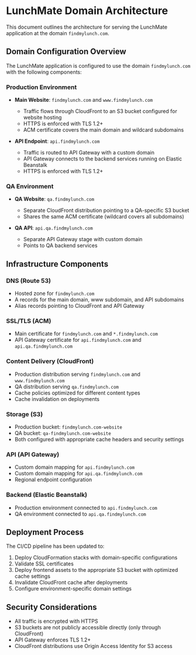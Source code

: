 # LunchMate Domain Architecture

This document outlines the architecture for serving the LunchMate application at the domain `findmylunch.com`.

## Domain Configuration Overview

The LunchMate application is configured to use the domain `findmylunch.com` with the following components:

### Production Environment

- **Main Website**: `findmylunch.com` and `www.findmylunch.com`
  - Traffic flows through CloudFront to an S3 bucket configured for website hosting
  - HTTPS is enforced with TLS 1.2+
  - ACM certificate covers the main domain and wildcard subdomains

- **API Endpoint**: `api.findmylunch.com`
  - Traffic is routed to API Gateway with a custom domain
  - API Gateway connects to the backend services running on Elastic Beanstalk
  - HTTPS is enforced with TLS 1.2+

### QA Environment

- **QA Website**: `qa.findmylunch.com`
  - Separate CloudFront distribution pointing to a QA-specific S3 bucket
  - Shares the same ACM certificate (wildcard covers all subdomains)

- **QA API**: `api.qa.findmylunch.com`
  - Separate API Gateway stage with custom domain
  - Points to QA backend services

## Infrastructure Components

### DNS (Route 53)
- Hosted zone for `findmylunch.com`
- A records for the main domain, www subdomain, and API subdomains
- Alias records pointing to CloudFront and API Gateway

### SSL/TLS (ACM)
- Main certificate for `findmylunch.com` and `*.findmylunch.com`
- API Gateway certificate for `api.findmylunch.com` and `api.qa.findmylunch.com`

### Content Delivery (CloudFront)
- Production distribution serving `findmylunch.com` and `www.findmylunch.com`
- QA distribution serving `qa.findmylunch.com`
- Cache policies optimized for different content types
- Cache invalidation on deployments

### Storage (S3)
- Production bucket: `findmylunch.com-website`
- QA bucket: `qa-findmylunch.com-website`
- Both configured with appropriate cache headers and security settings

### API (API Gateway)
- Custom domain mapping for `api.findmylunch.com`
- Custom domain mapping for `api.qa.findmylunch.com`
- Regional endpoint configuration

### Backend (Elastic Beanstalk)
- Production environment connected to `api.findmylunch.com`
- QA environment connected to `api.qa.findmylunch.com`

## Deployment Process

The CI/CD pipeline has been updated to:
1. Deploy CloudFormation stacks with domain-specific configurations
2. Validate SSL certificates
3. Deploy frontend assets to the appropriate S3 bucket with optimized cache settings
4. Invalidate CloudFront cache after deployments
5. Configure environment-specific domain settings

## Security Considerations

- All traffic is encrypted with HTTPS
- S3 buckets are not publicly accessible directly (only through CloudFront)
- API Gateway enforces TLS 1.2+
- CloudFront distributions use Origin Access Identity for S3 access